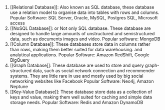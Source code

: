 1. [[Relational Database]]: Also known as SQL database, these database use a relation model to organise data into tables with rows and columns.
   Popular Software: SQL Server, Oracle, MySQL, Postgres SQL, Microsoft access
2. [[NoSQL Database]]: or Not only SQL database.
   These database are designed to handle large amounts of unstructured and semistructured data, such as documents images and video.
   Popular software: MongoDB
3. [[Column Database]]: These databases store data in columns rather than rows, making them better suited for data warehousing. and analytical applications.
   Popular Software: Amazon RedShift, Google BigQuery
4. [[Graph Database]]: These database are used to store and query graph-structured data, such as social network connection and recommender systems. 
   They are little rare in use and mostly used by big social networking websites like Facebook
   Popular Software: Neo4j, Amazon Neptune
5. [[Key-Value Database]]: These database store data as a collection of keys and value, making them well suited for caching and simple data storage needs.
   Popular Software: Redis and Amazon DynamoDB
